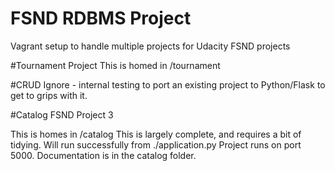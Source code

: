 # FSND RDBMS Project
Vagrant setup to handle multiple projects for Udacity FSND projects

#Tournament Project This is homed in /tournament

#CRUD
Ignore - internal testing to port an existing project to Python/Flask to get to grips with it.

#Catalog FSND Project 3

This is homes in /catalog This is largely complete, and requires a bit of tidying. Will run successfully from ./application.py
Project runs on port 5000.
Documentation is in the catalog folder.
